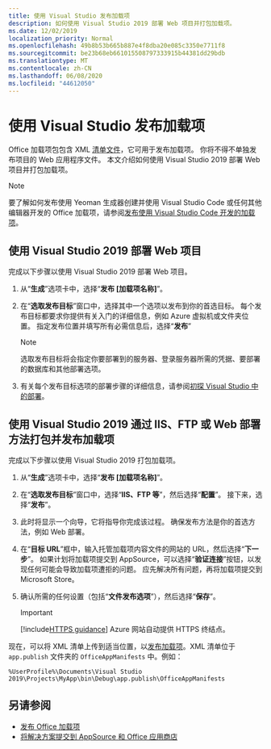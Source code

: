 ```yaml
---
title: 使用 Visual Studio 发布加载项
description: 如何使用 Visual Studio 2019 部署 Web 项目并打包加载项。
ms.date: 12/02/2019
localization_priority: Normal
ms.openlocfilehash: 49b8b53b665b887e4f8dba20e085c3350e7711f8
ms.sourcegitcommit: be23b68eb661015508797333915b44381dd29bdb
ms.translationtype: MT
ms.contentlocale: zh-CN
ms.lasthandoff: 06/08/2020
ms.locfileid: "44612050"
---
```

# <a name="publish-your-add-in-using-visual-studio"></a>使用 Visual Studio 发布加载项

Office 加载项包包含 XML [清单文件](../develop/add-in-manifests.md)，它可用于发布加载项。 你将不得不单独发布项目的 Web 应用程序文件。 本文介绍如何使用 Visual Studio 2019 部署 Web 项目并打包加载项。

> [!NOTE]
> 要了解如何发布使用 Yeoman 生成器创建并使用 Visual Studio Code 或任何其他编辑器开发的 Office 加载项，请参阅[发布使用 Visual Studio Code 开发的加载项](publish-add-in-vs-code.md)。

## <a name="to-deploy-your-web-project-using-visual-studio-2019"></a>使用 Visual Studio 2019 部署 Web 项目

完成以下步骤以使用 Visual Studio 2019 部署 Web 项目。

1. 从“**生成**”选项卡中，选择“**发布 [加载项名称]**”。

2. 在“**选取发布目标**”窗口中，选择其中一个选项以发布到你的首选目标。 每个发布目标都要求你提供有关入门的详细信息，例如 Azure 虚拟机或文件夹位置。 指定发布位置并填写所有必需信息后，选择“**发布**”

    > [!NOTE]
    > 选取发布目标将会指定你要部署到的服务器、登录服务器所需的凭据、要部署的数据库和其他部署选项。

3. 有关每个发布目标选项的部署步骤的详细信息，请参阅[初探 Visual Studio 中的部署](/visualstudio/deployment/deploying-applications-services-and-components?view=vs-2019)。

## <a name="to-package-and-publish-your-add-in-using-iis-ftp-or-web-deploy-using-visual-studio-2019"></a>使用 Visual Studio 2019 通过 IIS、FTP 或 Web 部署方法打包并发布加载项

完成以下步骤以使用 Visual Studio 2019 打包加载项。

1. 从“**生成**”选项卡中，选择“**发布 [加载项名称]**”。
2. 在“**选取发布目标**”窗口中，选择“**IIS、FTP 等**”，然后选择“**配置**”。 接下来，选择“**发布**”。
3. 此时将显示一个向导，它将指导你完成该过程。 确保发布方法是你的首选方法，例如 Web 部署。
4. 在“**目标 URL**”框中，输入托管加载项内容文件的网站的 URL，然后选择“**下一步**”。 如果计划将加载项提交到 AppSource，可以选择“**验证连接**”按钮，以发现任何可能会导致加载项遭拒的问题。 应先解决所有问题，再将加载项提交到 Microsoft Store。
5. 确认所需的任何设置（包括“**文件发布选项**”），然后选择“**保存**”。

    > [!IMPORTANT]
    > [!include[HTTPS guidance](../includes/https-guidance.md)] Azure 网站自动提供 HTTPS 终结点。

现在，可以将 XML 清单上传到适当位置，以[发布加载项](../publish/publish.md)。XML 清单位于 `app.publish` 文件夹的 `OfficeAppManifests` 中。例如：

 `%UserProfile%\Documents\Visual Studio 2019\Projects\MyApp\bin\Debug\app.publish\OfficeAppManifests`

## <a name="see-also"></a>另请参阅

- [发布 Office 加载项](../publish/publish.md)
- [将解决方案提交到 AppSource 和 Office 应用商店](/office/dev/store/submit-to-the-office-store)

